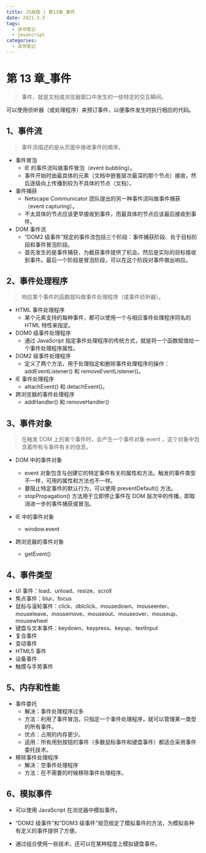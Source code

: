 ```yaml
---
title: JS高程 | 第13章_事件
date: 2021-3-3
tags:
  - 读书笔记
  - javascript
categories:
  - 读书笔记
---
```


# 第 13 章\_事件

> 事件，就是文档或浏览器窗口中发生的一些特定的交互瞬间。

可以使用侦听器（或处理程序）来预订事件，以便事件发生时执行相应的代码。

## 1、事件流

> 事件流描述的是从页面中接收事件的顺序。

- 事件冒泡
  - IE 的事件流叫做事件冒泡（event bubbling）。
  - 事件开始时由最具体的元素（文档中嵌套层次最深的那个节点）接收，然后逐级向上传播到较为不具体的节点（文档）。
- 事件捕获
  - Netscape Communicator 团队提出的另一种事件流叫做事件捕获（event capturing）。
  - 不太具体的节点应该更早接收到事件，而最具体的节点应该最后接收到事件。
- DOM 事件流
  - “DOM2 级事件”规定的事件流包括三个阶段：事件捕获阶段、处于目标阶段和事件冒泡阶段。
  - 首先发生的是事件捕获，为截获事件提供了机会。然后是实际的目标接收到事件。最后一个阶段是冒泡阶段，可以在这个阶段对事件做出响应。

## 2、事件处理程序

> 响应某个事件的函数就叫做事件处理程序（或事件侦听器）。

- HTML 事件处理程序
  - 某个元素支持的每种事件，都可以使用一个与相应事件处理程序同名的 HTML 特性来指定。
- DOM0 级事件处理程序
  - 通过 JavaScript 指定事件处理程序的传统方式，就是将一个函数赋值给一个事件处理程序属性。
- DOM2 级事件处理程序
  - 定义了两个方法，用于处理指定和删除事件处理程序的操作：addEventListener() 和 removeEventListener()。
- IE 事件处理程序
  - attachEvent() 和 detachEvent()。
- 跨浏览器的事件处理程序
  - addHandler() 和 removeHandler()

## 3、事件对象

> 在触发 DOM 上的某个事件时，会产生一个事件对象 event ，这个对象中包含着所有与事件有关的信息。

- DOM 中的事件对象
  - event 对象包含与创建它的特定事件有关的属性和方法。触发的事件类型不一样，可用的属性和方法也不一样。
  - 要阻止特定事件的默认行为，可以使用 preventDefault() 方法。
  - stopPropagation() 方法用于立即停止事件在 DOM 层次中的传播，即取消进一步的事件捕获或冒泡。
- IE 中的事件对象

  - window.event

- 跨浏览器的事件对象
  - getEvent()

## 4、事件类型

- UI 事件：load、unload、resize、scroll
- 焦点事件：blur、focus
- 鼠标与滚轮事件：click、dblclick、mousedown、mouseenter、mouseleave、mousemove、mouseout、mouseover、mouseup、mousewheel
- 键盘与文本事件：keydown、keypress、keyup、textInput
- 复合事件
- 变动事件
- HTML5 事件
- 设备事件
- 触摸与手势事件

## 5、内存和性能

- 事件委托
  - 解决：事件处理程序过多
  - 方法：利用了事件冒泡，只指定一个事件处理程序，就可以管理某一类型的所有事件。
  - 优点：占用的内存更少。
  - 适用：所有用到按钮的事件（多数鼠标事件和键盘事件）都适合采用事件委托技术。
- 移除事件处理程序
  - 解决：空事件处理程序
  - 方法：在不需要的时候移除事件处理程序。

## 6、模拟事件

- 可以使用 JavaScript 在浏览器中模拟事件。

- “DOM2 级事件”和“DOM3 级事件”规范规定了模拟事件的方法，为模拟各种有定义的事件提供了方便。
- 通过组合使用一些技术，还可以在某种程度上模拟键盘事件。
